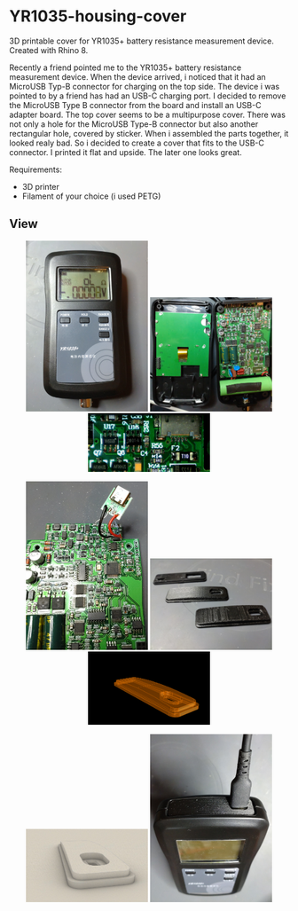 # YR1035-housing-cover
3D printable cover for YR1035+ battery resistance measurement device. Created with Rhino 8.

Recently a friend pointed me to the YR1035+ battery resistance measurement device. When the device arrived, i noticed that it had an MicroUSB Typ-B connector for charging on the top side. The device i was pointed to by a friend has had an USB-C charging port. I decided to remove the MicroUSB Type B connector from the board and install an USB-C adapter board. The top cover seems to be a multipurpose cover. There was not only a hole for the MicroUSB Type-B connector but also another rectangular hole, covered by sticker.
When i assembled the parts together, it looked realy bad. So i decided to create a cover that fits to the USB-C connector.
I printed it flat and upside. The later one looks great. 

Requirements:
* 3D printer 
* Filament of your choice (i used PETG)

## View
<p align="center">
<img src="IMG_20250117_203617.jpg" width="220"> 
<img src="IMG_20250116_164944.jpg" width="220">
<img src="Bildschirmfoto vom 2025-01-16 16-51-14.jpg" width="220">
</p> 
<p align="center">
<img src="IMG_20250116_173653.jpg" width="220">
<img src="IMG_20250117_202047.jpg" width="220">
<img src="Iso7.png" width="220">
</p> 
<p align="center">
<img src="Iso5.png" width="220">
<img src="IMG_20250117_202648.jpg" width="220">  
</p>  
